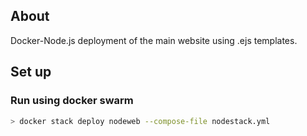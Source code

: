 ## About

Docker-Node.js deployment of the main website using .ejs templates.

## Set up

### Run using docker swarm 

```sh
> docker stack deploy nodeweb --compose-file nodestack.yml
```

